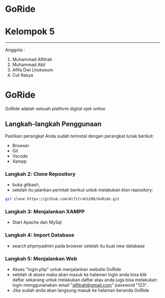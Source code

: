 # **GoRide**


# **Kelompok 5**

---

Anggota :

1. Muhammad Alfitrah
2. Muhammad Abil
3. Afifa Dwi Lhokseum
4. Cut Rasya

# GoRide

GoRide adalah sebuah platform digital ojek online

## Langkah-langkah Penggunaan


Pastikan perangkat Anda sudah terinstal dengan perangkat lunak berikut:

- Browser
- Git
- Vscode
- Xampp

### Langkah 2: Clone Repository

- buka gitbash,
- setelah itu jalankan perintah berikut untuk melakukan klon repository:

```bash
git clone https://github.com/Alfitrah1208/GoRide.git

```

### Langkah 3: Menjalankan XAMPP

- Start Apache dan MySql

### Langkah 4: Import Database

- search phpmyadmin pada browser setelah itu buat new database

### Langkah 5: Menjalankan Web

- Akses "login.php" untuk menjalankan website GoRide
- setelah di akses maka akan masuk ke halaman login anda bisa klik daftar sekarang untuk melakukan daftar atau anda juga bisa melakukan login menggunanakan email "alfitrah@gmail.com" password "123".
- Jika sudah anda akan langsung masuk ke halaman beranda GoRide

